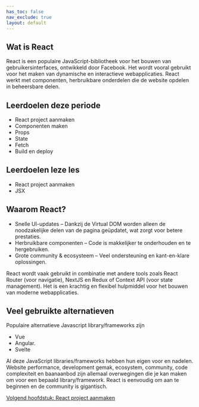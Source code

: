 ```yaml
---
has_toc: false
nav_exclude: true
layout: default
---
```


## Wat is React
React is een populaire JavaScript-bibliotheek voor het bouwen van gebruikersinterfaces, ontwikkeld door Facebook. Het wordt vooral gebruikt voor het maken van dynamische en interactieve webapplicaties. React werkt met componenten, herbruikbare onderdelen die de website opdelen in beheersbare delen.

## Leerdoelen deze periode
* React project aanmaken
* Componenten maken
* Props
* State
* Fetch
* Build en deploy

## Leerdoelen leze les
* React project aanmaken
* JSX

## Waarom React?

* Snelle UI-updates – Dankzij de Virtual DOM worden alleen de noodzakelijke delen van de pagina geüpdatet, wat zorgt voor betere prestaties.
* Herbruikbare componenten – Code is makkelijker te onderhouden en te hergebruiken.
* Grote community & ecosysteem – Veel ondersteuning en kant-en-klare oplossingen.

React wordt vaak gebruikt in combinatie met andere tools zoals React Router (voor navigatie), NextJS en Redux of Context API (voor state management). Het is een krachtig en flexibel hulpmiddel voor het bouwen van moderne webapplicaties.

## Veel gebruikte alternatieven
Populaire alternatieve Javascript library/frameworks zijn

* Vue
* Angular.
* Svelte

Al deze JavaScript libraries/frameworks hebben hun eigen voor en nadelen. Website performance, development gemak, ecosystem, community, code complexiteit en baanaanbod zijn allemaal overwegingen die je kan maken om voor een bepaald library/framework. React is eenvoudig om aan te beginnen en de community is gigantisch. 

[Volgend hoofdstuk: React project aanmaken](2projectmaken)